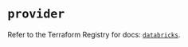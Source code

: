 # `provider`

Refer to the Terraform Registry for docs: [`databricks`](https://registry.terraform.io/providers/databricks/databricks/1.52.0/docs).
